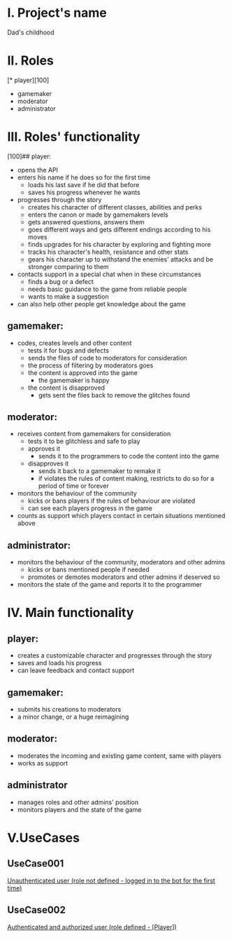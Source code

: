 # I. Project's name

Dad's childhood



# II. Roles

[* player][100]
* gamemaker
* moderator
* administrator



# III. Roles' functionality

[100]## player:

* opens the API
* enters his name if he does so for the first time
    + loads his last save if he did that before
    + saves his progress whenever he wants
* progresses through the story
    + creates his character of different classes, abilities and perks
    + enters the canon or made by gamemakers levels
    + gets answered questions, answers them
    + goes different ways and gets different endings according to his moves
    + finds upgrades for his character by exploring and fighting more
    + tracks his character's health, resistance and other stats
    + gears his character up to withstand the enemies' attacks and be stronger comparing to them
* contacts support in a special chat when in these circumstances
    + finds a bug or a defect
    + needs basic guidance to the game from reliable people
    + wants to make a suggestion
* can also help other people get knowledge about the game

## gamemaker:

* codes, creates levels and other content
    + tests it for bugs and defects
    + sends the files of code to moderators for consideration
    + the process of filtering by moderators goes
    + the content is approved into the game
        - the gamemaker is happy
    + the content is disapproved
        - gets sent the files back to remove the glitches found

## moderator:

* receives content from gamemakers for consideration
    + tests it to be glitchless and safe to play
    + approves it
        - sends it to the programmers to code the content into the game
    + disapproves it
        - sends it back to a gamemaker to remake it
        - if violates the rules of content making, restricts to do so for a period of time or forever
* monitors the behaviour of the community
    + kicks or bans players if the rules of behaviour are violated
    + can see each players progress in the game
* counts as support which players contact in certain situations mentioned above

## administrator:

* monitors the behaviour of the community, moderators and other admins
    + kicks or bans mentioned people if needed
    + promotes or demotes moderators and other admins if deserved so
* monitors the state of the game and reports it to the programmer



# IV. Main functionality

## player:

* creates a customizable character and progresses through the story
* saves and loads his progress
* can leave feedback and contact support

## gamemaker:

* submits his creations to moderators
* a minor change, or a huge reimagining

## moderator:

* moderates the incoming and existing game content, same with players
* works as support

## administrator

* manages roles and other admins' position
* monitors players and the state of the game



# V.UseCases

## UseCase001

[Unauthenticated user (role not defined - logged in to the bot for the first time)](./uc/uc001.md)

## UseCase002

[Authenticated and authorized user (role defined - \[Player\])](./uc/uc002.md)
